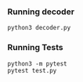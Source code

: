 ### Running decoder
  `python3 decoder.py`

### Running Tests

    python3 -m pytest
    pytest test.py

